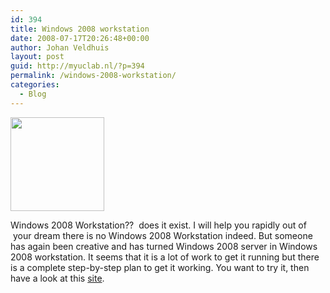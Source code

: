 ```yaml
---
id: 394
title: Windows 2008 workstation
date: 2008-07-17T20:26:48+00:00
author: Johan Veldhuis
layout: post
guid: http://myuclab.nl/?p=394
permalink: /windows-2008-workstation/
categories:
  - Blog
---
```

[<img class="alignnone size-thumbnail wp-image-395" title="Windows 2008 Server" src="https://i1.wp.com/myuclab.nl/wp-content/uploads/2008/07/windows_server_2008-150x150.jpg?resize=150%2C150" alt="" width="150" height="150" srcset="https://i0.wp.com/myuclab.nl/wp-content/uploads/2008/07/windows_server_2008.jpg?resize=150%2C150&ssl=1 150w, https://i0.wp.com/myuclab.nl/wp-content/uploads/D:\Web\wordpress/wp-content/uploads/2008/07/windows_server_2008.jpg?zoom=2&resize=150%2C150&ssl=1 300w" sizes="(max-width: 150px) 100vw, 150px" data-recalc-dims="1" />](https://i0.wp.com/myuclab.nl/wp-content/uploads/2008/07/windows_server_2008.jpg)

Windows 2008 Workstation??  does it exist. I will help you rapidly out of  your dream there is no Windows 2008 Workstation indeed. But someone has again been creative and has turned Windows 2008 server in Windows 2008 workstation. It seems that it is a lot of work to get it running but there is a complete step-by-step plan to get it working. You want to try it, then have a look at this <a href="http://www.win2008workstation.com/wordpress/" target="_blank">site</a>.